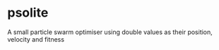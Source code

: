 psolite
=======

A small particle swarm optimiser using double values as their position, velocity and fitness
